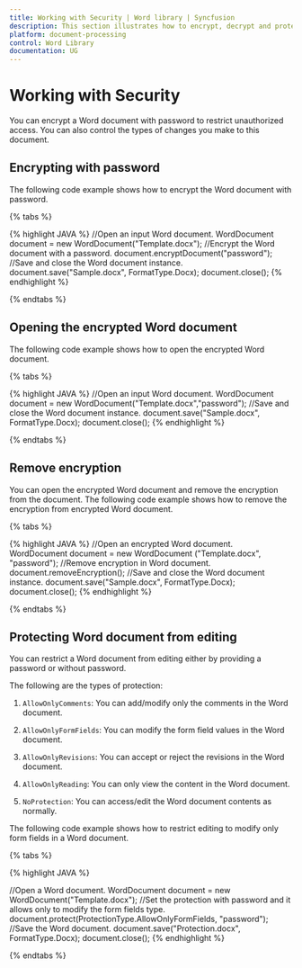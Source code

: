 ```yaml
---
title: Working with Security | Word library | Syncfusion
description: This section illustrates how to encrypt, decrypt and protect the Word document using Syncfusion Word library (Essential DocIO)
platform: document-processing
control: Word Library
documentation: UG
---
```

# Working with Security

You can encrypt a Word document with password to restrict unauthorized access. You can also control the types of changes you make to this document.

## Encrypting with password

The following code example shows how to encrypt the Word document with password.

{% tabs %}  

{% highlight JAVA %}
//Open an input Word document.
WordDocument document = new WordDocument("Template.docx");
//Encrypt the Word document with a password.
document.encryptDocument("password");
//Save and close the Word document instance.
document.save("Sample.docx", FormatType.Docx);
document.close();
{% endhighlight %}

{% endtabs %}  

## Opening the encrypted Word document

The following code example shows how to open the encrypted Word document. 

{% tabs %}  

{% highlight JAVA %}
//Open an input Word document.
WordDocument document = new WordDocument("Template.docx","password");
//Save and close the Word document instance.
document.save("Sample.docx", FormatType.Docx);
document.close();
{% endhighlight %}

{% endtabs %}

## Remove encryption

You can open the encrypted Word document and remove the encryption from the document. The following code example shows how to remove the encryption from encrypted Word document.

{% tabs %}  

{% highlight JAVA %}
//Open an encrypted Word document.
WordDocument document = new WordDocument ("Template.docx", "password");
//Remove encryption in Word document.
document.removeEncryption();
//Save and close the Word document instance.
document.save("Sample.docx", FormatType.Docx);
document.close();
{% endhighlight %}

{% endtabs %}  

## Protecting Word document from editing

You can restrict a Word document from editing either by providing a password or without password. 

The following are the types of protection:

1. `AllowOnlyComments`: You can add/modify only the comments in the Word document.

2. `AllowOnlyFormFields`: You can modify the form field values in the Word document.

3. `AllowOnlyRevisions`: You can accept or reject the revisions in the Word document.

4. `AllowOnlyReading`: You can only view the content in the Word document.

5. `NoProtection`: You can access/edit the Word document contents as normally.

The following code example shows how to restrict editing to modify only form fields in a Word document.

{% tabs %}  

{% highlight JAVA %}

//Open a Word document.
WordDocument document = new WordDocument("Template.docx");
//Set the protection with password and it allows only to modify the form fields type.
document.protect(ProtectionType.AllowOnlyFormFields, "password"); 
//Save the Word document.
document.save("Protection.docx", FormatType.Docx);
document.close();
{% endhighlight %}

{% endtabs %}  
